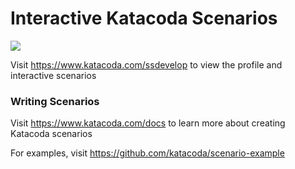 # Interactive Katacoda Scenarios

[![](http://shields.katacoda.com/katacoda/ssdevelop/count.svg)](https://www.katacoda.com/ssdevelop "Get your profile on Katacoda.com")

Visit https://www.katacoda.com/ssdevelop to view the profile and interactive scenarios

### Writing Scenarios
Visit https://www.katacoda.com/docs to learn more about creating Katacoda scenarios

For examples, visit https://github.com/katacoda/scenario-example
